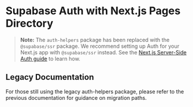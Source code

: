 # Supabase Auth with Next.js Pages Directory

> **Note:** The `auth-helpers` package has been replaced with the `@supabase/ssr` package. We recommend setting up Auth for your Next.js app with `@supabase/ssr` instead. See the [Next.js Server-Side Auth guide](https://supabase.com/docs/guides/auth/server-side/nextjs?router=pages) to learn how.

## Legacy Documentation

For those still using the legacy auth-helpers package, please refer to the previous documentation for guidance on migration paths.

